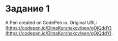 # Задание 1

A Pen created on CodePen.io. Original URL: [https://codepen.io/DimaKorshakov/pen/gOjQddY](https://codepen.io/DimaKorshakov/pen/gOjQddY).

